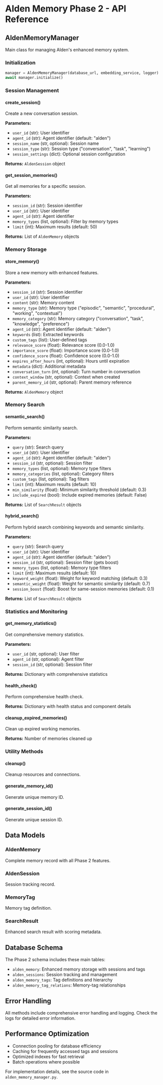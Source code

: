 # Alden Memory Phase 2 - API Reference

## AldenMemoryManager

Main class for managing Alden's enhanced memory system.

### Initialization

```python
manager = AldenMemoryManager(database_url, embedding_service, logger)
await manager.initialize()
```

### Session Management

#### create_session()
Create a new conversation session.

**Parameters:**
- `user_id` (str): User identifier
- `agent_id` (str): Agent identifier (default: "alden") 
- `session_name` (str, optional): Session name
- `session_type` (str): Session type ("conversation", "task", "learning")
- `session_settings` (dict): Optional session configuration

**Returns:** `AldenSession` object

#### get_session_memories()
Get all memories for a specific session.

**Parameters:**
- `session_id` (str): Session identifier
- `user_id` (str): User identifier
- `agent_id` (str): Agent identifier
- `memory_types` (list, optional): Filter by memory types
- `limit` (int): Maximum results (default: 50)

**Returns:** List of `AldenMemory` objects

### Memory Storage

#### store_memory()
Store a new memory with enhanced features.

**Parameters:**
- `session_id` (str): Session identifier
- `user_id` (str): User identifier
- `content` (str): Memory content
- `memory_type` (str): Memory type ("episodic", "semantic", "procedural", "working", "contextual")
- `memory_category` (str): Memory category ("conversation", "task", "knowledge", "preference")
- `agent_id` (str): Agent identifier (default: "alden")
- `keywords` (list): Extracted keywords
- `custom_tags` (list): User-defined tags
- `relevance_score` (float): Relevance score (0.0-1.0)
- `importance_score` (float): Importance score (0.0-1.0)
- `confidence_score` (float): Confidence score (0.0-1.0)
- `expires_after_hours` (int, optional): Hours until expiration
- `metadata` (dict): Additional metadata
- `conversation_turn` (int, optional): Turn number in conversation
- `context_window` (str, optional): Context when created
- `parent_memory_id` (str, optional): Parent memory reference

**Returns:** `AldenMemory` object

### Memory Search

#### semantic_search()
Perform semantic similarity search.

**Parameters:**
- `query` (str): Search query
- `user_id` (str): User identifier  
- `agent_id` (str): Agent identifier (default: "alden")
- `session_id` (str, optional): Session filter
- `memory_types` (list, optional): Memory type filters
- `memory_categories` (list, optional): Category filters
- `custom_tags` (list, optional): Tag filters
- `limit` (int): Maximum results (default: 10)
- `min_similarity` (float): Minimum similarity threshold (default: 0.3)
- `include_expired` (bool): Include expired memories (default: False)

**Returns:** List of `SearchResult` objects

#### hybrid_search()
Perform hybrid search combining keywords and semantic similarity.

**Parameters:**
- `query` (str): Search query
- `user_id` (str): User identifier
- `agent_id` (str): Agent identifier (default: "alden")
- `session_id` (str, optional): Session filter (gets boost)
- `memory_types` (list, optional): Memory type filters
- `limit` (int): Maximum results (default: 10)
- `keyword_weight` (float): Weight for keyword matching (default: 0.3)
- `semantic_weight` (float): Weight for semantic similarity (default: 0.7)
- `session_boost` (float): Boost for same-session memories (default: 0.1)

**Returns:** List of `SearchResult` objects

### Statistics and Monitoring

#### get_memory_statistics()
Get comprehensive memory statistics.

**Parameters:**
- `user_id` (str, optional): User filter
- `agent_id` (str, optional): Agent filter
- `session_id` (str, optional): Session filter

**Returns:** Dictionary with comprehensive statistics

#### health_check()
Perform comprehensive health check.

**Returns:** Dictionary with health status and component details

#### cleanup_expired_memories()
Clean up expired working memories.

**Returns:** Number of memories cleaned up

### Utility Methods

#### cleanup()
Cleanup resources and connections.

#### generate_memory_id()
Generate unique memory ID.

#### generate_session_id()
Generate unique session ID.

## Data Models

### AldenMemory
Complete memory record with all Phase 2 features.

### AldenSession  
Session tracking record.

### MemoryTag
Memory tag definition.

### SearchResult
Enhanced search result with scoring metadata.

## Database Schema

The Phase 2 schema includes these main tables:

- `alden_memory`: Enhanced memory storage with sessions and tags
- `alden_sessions`: Session tracking and management
- `alden_memory_tags`: Tag definitions and hierarchy
- `alden_memory_tag_relations`: Memory-tag relationships

## Error Handling

All methods include comprehensive error handling and logging. Check the logs for detailed error information.

## Performance Optimization

- Connection pooling for database efficiency
- Caching for frequently accessed tags and sessions
- Optimized indexes for fast retrieval
- Batch operations where possible

For implementation details, see the source code in `alden_memory_manager.py`.